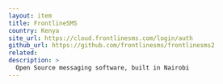 ```yaml
---
layout: item
title: FrontlineSMS
country: Kenya
site_url: https://cloud.frontlinesms.com/login/auth
github_url: https://github.com/frontlinesms/frontlinesms2
related: 
description: >
  Open Source messaging software, built in Nairobi
---
```

